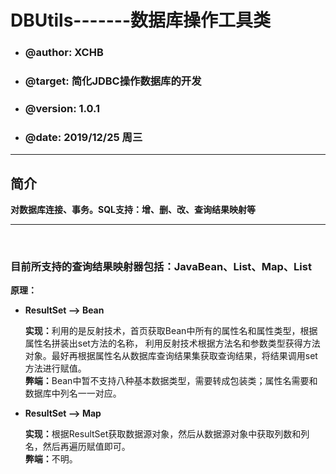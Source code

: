 <h1>DBUtils-------数据库操作工具类</h1>
<ul>
	<li><h3>@author: XCHB</h3></li>
	<li><h3>@target: 简化JDBC操作数据库的开发</h3></li>
	<li><h3>@version: 1.0.1</h3></li>
	<li><h3>@date:  2019/12/25 周三</h3></li>
</ul><hr/>
<h2>简介</h2>
<b>对数据库连接、事务。SQL支持：增、删、改、查询结果映射等</b>
<hr/><br/>

<h3>目前所支持的查询结果映射器包括：JavaBean、List<Bean>、Map、List<Map></h3>
<b>原理：</b>
	<ul>
		<li>
			<p><b>ResultSet -->  Bean</b></p>
			<b>实现：</b>利用的是反射技术，首页获取Bean中所有的属性名和属性类型，根据属性名拼装出set方法的名称，
			利用反射技术根据方法名和参数类型获得方法对象。最好再根据属性名从数据库查询结果集获取查询结果，将结果调用set方法进行赋值。<br/>
			<b>弊端：</b>Bean中暂不支持八种基本数据类型，需要转成包装类；属性名需要和数据库中列名一一对应。
		</li>
		<li>
			<p><b>ResultSet --> Map</b></p>
			<b>实现：</b>根据ResultSet获取数据源对象，然后从数据源对象中获取列数和列名，然后再遍历赋值即可。<br/>
			<b>弊端：</b>不明。
		</li>
	</ul>
	